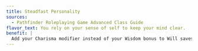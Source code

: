 ```yaml
---
title: Steadfast Personality
sources:
  - Pathfinder Roleplaying Game Advanced Class Guide
flavor_text: You rely on your sense of self to keep your mind clear.
benefit: |
  Add your Charisma modifier instead of your Wisdom bonus to Will saves. If you have a Wisdom penalty, you must apply both your Wisdom penalty and your Charisma modifier.
---
```


